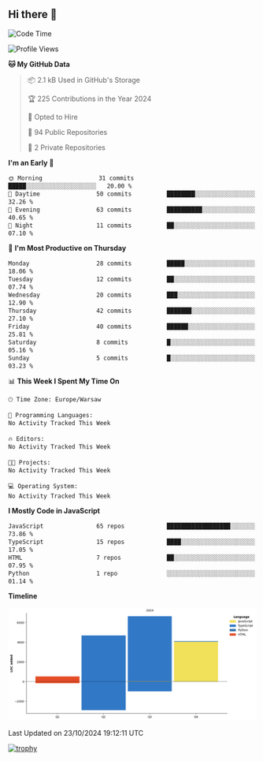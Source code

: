 ## Hi there 👋
<!--START_SECTION:waka-->
![Code Time](http://img.shields.io/badge/Code%20Time-0%20secs-blue)

![Profile Views](http://img.shields.io/badge/Profile%20Views-0-blue)

**🐱 My GitHub Data** 

> 📦 2.1 kB Used in GitHub's Storage 
 > 
> 🏆 225 Contributions in the Year 2024
 > 
> 💼 Opted to Hire
 > 
> 📜 94 Public Repositories 
 > 
> 🔑 2 Private Repositories 
 > 
**I'm an Early 🐤** 

```text
🌞 Morning                31 commits          █████░░░░░░░░░░░░░░░░░░░░   20.00 % 
🌆 Daytime                50 commits          ████████░░░░░░░░░░░░░░░░░   32.26 % 
🌃 Evening                63 commits          ██████████░░░░░░░░░░░░░░░   40.65 % 
🌙 Night                  11 commits          ██░░░░░░░░░░░░░░░░░░░░░░░   07.10 % 
```
📅 **I'm Most Productive on Thursday** 

```text
Monday                   28 commits          █████░░░░░░░░░░░░░░░░░░░░   18.06 % 
Tuesday                  12 commits          ██░░░░░░░░░░░░░░░░░░░░░░░   07.74 % 
Wednesday                20 commits          ███░░░░░░░░░░░░░░░░░░░░░░   12.90 % 
Thursday                 42 commits          ███████░░░░░░░░░░░░░░░░░░   27.10 % 
Friday                   40 commits          ██████░░░░░░░░░░░░░░░░░░░   25.81 % 
Saturday                 8 commits           █░░░░░░░░░░░░░░░░░░░░░░░░   05.16 % 
Sunday                   5 commits           █░░░░░░░░░░░░░░░░░░░░░░░░   03.23 % 
```


📊 **This Week I Spent My Time On** 

```text
🕑︎ Time Zone: Europe/Warsaw

💬 Programming Languages: 
No Activity Tracked This Week

🔥 Editors: 
No Activity Tracked This Week

🐱‍💻 Projects: 
No Activity Tracked This Week

💻 Operating System: 
No Activity Tracked This Week
```

**I Mostly Code in JavaScript** 

```text
JavaScript               65 repos            ██████████████████░░░░░░░   73.86 % 
TypeScript               15 repos            ████░░░░░░░░░░░░░░░░░░░░░   17.05 % 
HTML                     7 repos             ██░░░░░░░░░░░░░░░░░░░░░░░   07.95 % 
Python                   1 repo              ░░░░░░░░░░░░░░░░░░░░░░░░░   01.14 % 
```



**Timeline**

![Lines of Code chart](https://raw.githubusercontent.com/MarekSax/MarekSax/main/assets/bar_graph.png)


 Last Updated on 23/10/2024 19:12:11 UTC
<!--END_SECTION:waka-->
[![trophy](https://github-profile-trophy.vercel.app/?username=ryo-ma&theme=onedark)](https://github.com/ryo-ma/github-profile-trophy)
<!--
**MarekSax/MarekSax** is a ✨ _special_ ✨ repository because its `README.md` (this file) appears on your GitHub profile.

Here are some ideas to get you started:

- 🔭 I’m currently working on ...
- 🌱 I’m currently learning ...
- 👯 I’m looking to collaborate on ...
- 🤔 I’m looking for help with ...
- 💬 Ask me about ...
- 📫 How to reach me: ...
- 😄 Pronouns: ...
- ⚡ Fun fact: ...
-->
